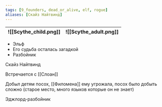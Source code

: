 ```yaml
---
tags: [9_founders, dead_or_alive, elf, rogue]
aliases: [Скайз Найтвинд]
---
```


| ![[Scythe_child.png]] | ![[Scythe_adult.png]] |
| --------------------- | --------------------- |

- Эльф
- Его судьба осталась загадкой
- Разбойник

Скайз Найтвинд

Встречается с [[Слоан]]

Добыл детям посох, [[Филомена]] ему угрожала, посох было добыть сложно (старое место, много языков которые он не знает)

Эджлорд-разбойник

